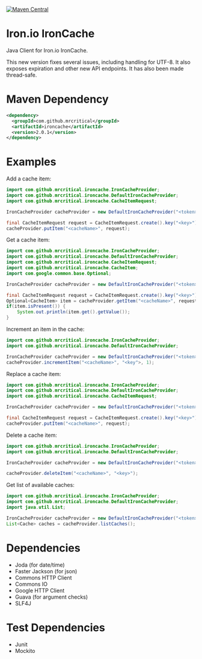[![Maven Central](https://maven-badges.herokuapp.com/maven-central/com.github.mrcritical/ironcache/badge.png)](https://maven-badges.herokuapp.com/maven-central/com.github.mrcritical/ironcache)

Iron.io IronCache
=========

Java Client for Iron.io IronCache.

This new version fixes several issues, including handling for UTF-8. It also exposes expiration and other new API endpoints. It has also been made thread-safe.

Maven Dependency
=========

``` xml
<dependency>
  <groupId>com.github.mrcritical</groupId>
  <artifactId>ironcache</artifactId>
  <version>2.0.1</version>
</dependency>
```

Examples
=========

Add a cache item:

``` java
import com.github.mrcritical.ironcache.IronCacheProvider;
import com.github.mrcritical.ironcache.DefaultIronCacheProvider;
import com.github.mrcritical.ironcache.CacheItemRequest;

IronCacheProvider cacheProvider = new DefaultIronCacheProvider("<token>", "<projectId>");

final CacheItemRequest request = CacheItemRequest.create().key("<key>").value("<value>");
cacheProvider.putItem("<cacheName>", request);
```

Get a cache item:

``` java
import com.github.mrcritical.ironcache.IronCacheProvider;
import com.github.mrcritical.ironcache.DefaultIronCacheProvider;
import com.github.mrcritical.ironcache.CacheItemRequest;
import com.github.mrcritical.ironcache.CacheItem;
import com.google.common.base.Optional;

IronCacheProvider cacheProvider = new DefaultIronCacheProvider("<token>", "<projectId>");

final CacheItemRequest request = CacheItemRequest.create().key("<key>").value("<value>");
Optional<CacheItem> item = cacheProvider.getItem("<cacheName>", request);
if(item.isPresent()) {
	System.out.println(item.get().getValue());
}
```

Increment an item in the cache:

``` java
import com.github.mrcritical.ironcache.IronCacheProvider;
import com.github.mrcritical.ironcache.DefaultIronCacheProvider;

IronCacheProvider cacheProvider = new DefaultIronCacheProvider("<token>", "<projectId>");
cacheProvider.incrementItem("<cacheName>", "<key">, 1);
```

Replace a cache item:

``` java
import com.github.mrcritical.ironcache.IronCacheProvider;
import com.github.mrcritical.ironcache.DefaultIronCacheProvider;
import com.github.mrcritical.ironcache.CacheItemRequest;

IronCacheProvider cacheProvider = new DefaultIronCacheProvider("<token>", "<projectId>");

final CacheItemRequest request = CacheItemRequest.create().key("<key>").value("<value>");
cacheProvider.putItem("<cacheName>", request);
```

Delete a cache item:

``` java
import com.github.mrcritical.ironcache.IronCacheProvider;
import com.github.mrcritical.ironcache.DefaultIronCacheProvider;

IronCacheProvider cacheProvider = new DefaultIronCacheProvider("<token>", "<projectId>");

cacheProvider.deleteItem("<cacheName>", "<key>");
```
	
Get list of available caches:

``` java
import com.github.mrcritical.ironcache.IronCacheProvider;
import com.github.mrcritical.ironcache.DefaultIronCacheProvider;
import java.util.List;

IronCacheProvider cacheProvider = new DefaultIronCacheProvider("<token>", "<projectId>");
List<Cache> caches = cacheProvider.listCaches();
```
	
Dependencies
=========
- Joda (for date/time)
- Faster Jackson (for json)
- Commons HTTP Client
- Commons IO
- Google HTTP Client
- Guava (for argument checks)
- SLF4J

Test Dependencies
=========
- Junit
- Mockito
